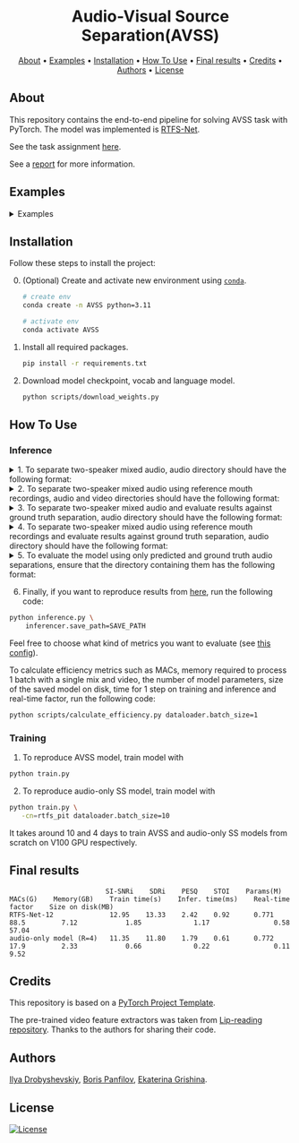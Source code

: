 <h1 align="center">Audio-Visual Source Separation(AVSS)</h1>

<p align="center">
  <a href="#about">About</a> •
    <a href="#example">Examples</a> •
  <a href="#installation">Installation</a> •
  <a href="#how-to-use">How To Use</a> •
   <a href="#final-results">Final results</a> •
  <a href="#credits">Credits</a> •
   <a href="#authors">Authors</a> •
  <a href="#license">License</a>
</p>

## About

This repository contains the end-to-end pipeline for solving AVSS task with PyTorch. The model was implemented
is [RTFS-Net](https://arxiv.org/abs/2309.17189).

See the task assignment [here](https://github.com/markovka17/dla/tree/2024/project_avss).

See a [report](https://github.com/free001style/AVSS/report.pdf) for more information.

## Examples

<details>

<summary>Examples</summary>

Mixed audio |
:-: |
 <video src='https://github.com/user-attachments/assets/1eef968b-f39d-4b5e-9560-bc453068b891' width=180/> |

- AVSS model:

    speaker 1 | speaker 2
    :-: | :-:
    <video src='https://github.com/user-attachments/assets/e78f197e-958f-497b-80a0-a6be51363074' width=180/> | <video src='https://github.com/user-attachments/assets/341adeee-ecb6-4600-b66e-a5c531ebebd7' width=180/>

- Audio-only model:

    speaker 1 | speaker 2
    :-: | :-:
    <video src='https://github.com/user-attachments/assets/afdc7d50-1408-4779-b3e2-a3cc5de54c25' width=180/> | <video src='https://github.com/user-attachments/assets/4d35f835-24a7-4919-a4eb-41b082ac2dea' width=180/>

</details>

## Installation

Follow these steps to install the project:

0. (Optional) Create and activate new environment
   using [`conda`](https://conda.io/projects/conda/en/latest/user-guide/getting-started.html).

   ```bash
   # create env
   conda create -n AVSS python=3.11

   # activate env
   conda activate AVSS
   ```

1. Install all required packages.

   ```bash
   pip install -r requirements.txt
   ```
2. Download model checkpoint, vocab and language model.

   ```bash
   python scripts/download_weights.py
   ```

## How To Use

### Inference

<details>
<summary> 1. To separate two-speaker mixed audio, audio directory should have the following format:</summary>

```
NameOfTheDirectoryWithTestDataset
├── audio
    ├── mix
        ├── FirstSpeakerID1_SecondSpeakerID1.wav # also may be flac or mp3
        ├── FirstSpeakerID2_SecondSpeakerID2.wav
        .
        .
        .
        └── FirstSpeakerIDn_SecondSpeakerIDn.wav
```

Run the following command:

```bash
python inference.py \
    datasets=inference_custom \
    datasets.test.data_dir=TEST_DATASET_PATH \
    inferencer.save_path=SAVE_PATH \
    model=no_video_rtfs \
    inferencer.from_pretrained='data/other/no_video_model.pth'
```

where `SAVE_PATH` is a path to save separation predictions and `TEST_DATASET_PATH` is directory with test data.

</details>

<details>
<summary>2. To separate two-speaker mixed audio using reference mouth recordings, audio and video directories should have the
   following format:</summary>

```
NameOfTheDirectoryWithTestDataset
├── audio
│   ├── mix
│   │   ├── FirstSpeakerID1_SecondSpeakerID1.wav # also may be flac or mp3
│   │   ├── FirstSpeakerID2_SecondSpeakerID2.wav
│   │   .
│   │   .
│   │   .
│   │   └── FirstSpeakerIDn_SecondSpeakerIDn.wav
└── mouths # contains video information for all speakers
    ├── FirstOrSecondSpeakerID1.npz # npz mouth-crop
    ├── FirstOrSecondSpeakerID2.npz
    .
    .
    .
    └── FirstOrSecondSpeakerIDn.npz
```

Run the following command:

```bash
python inference.py \
    datasets=inference_custom \
    datasets.test.data_dir=TEST_DATASET_PATH
    inferencer.save_path=SAVE_PATH
```

where `SAVE_PATH` is a path to save separation predictions and `TEST_DATASET_PATH` is directory with test data.

</details>

<details>
<summary> 3. To separate two-speaker mixed audio and evaluate results against ground truth separation, audio directory should
   have the following format:</summary>

```
NameOfTheDirectoryWithTestDataset
├── audio
    ├── mix
    │   ├── FirstSpeakerID1_SecondSpeakerID1.wav # also may be flac or mp3
    │   ├── FirstSpeakerID2_SecondSpeakerID2.wav
    │   .
    │   .
    │   .
    │   └── FirstSpeakerIDn_SecondSpeakerIDn.wav
    ├── s1 # ground truth for the speaker s1, may not be given
    │   ├── FirstSpeakerID1_SecondSpeakerID1.wav # also may be flac or mp3
    │   ├── FirstSpeakerID2_SecondSpeakerID2.wav
    │   .
    │   .
    │   .
    │   └── FirstSpeakerIDn_SecondSpeakerIDn.wav
    └── s2 # ground truth for the speaker s2, may not be given
        ├── FirstSpeakerID1_SecondSpeakerID1.wav # also may be flac or mp3
        ├── FirstSpeakerID2_SecondSpeakerID2.wav
        .
        .
        .
        └── FirstSpeakerIDn_SecondSpeakerIDn.wav
```

Run the following command:

```bash
python inference.py \
    datasets=inference_custom \
    datasets.test.data_dir=TEST_DATASET_PATH \
    inferencer.save_path=SAVE_PATH \
    model=no_video_rtfs \
    inferencer.from_pretrained='data/other/no_video_model.pth' \
    metrics.inference.0.use_pit=True \
    metrics.inference.1.use_pit=True \
    metrics.inference.2.use_pit=True \
    metrics.inference.3.use_pit=True
```

where `SAVE_PATH` is a path to save separation predictions and `TEST_DATASET_PATH` is directory with test data.
</details>

<details>
<summary>4. To separate two-speaker mixed audio using reference mouth recordings and evaluate results against ground truth
   separation, audio directory should have the following format:</summary>

```
NameOfTheDirectoryWithTestDataset
├── audio
│   ├── mix
│   │   ├── FirstSpeakerID1_SecondSpeakerID1.wav # also may be flac or mp3
│   │   ├── FirstSpeakerID2_SecondSpeakerID2.wav
│   │   .
│   │   .
│   │   .
│   │   └── FirstSpeakerIDn_SecondSpeakerIDn.wav
│   ├── s1 # ground truth for the speaker s1, may not be given
│   │   ├── FirstSpeakerID1_SecondSpeakerID1.wav # also may be flac or mp3
│   │   ├── FirstSpeakerID2_SecondSpeakerID2.wav
│   │   .
│   │   .
│   │   .
│   │   └── FirstSpeakerIDn_SecondSpeakerIDn.wav
│   └── s2 # ground truth for the speaker s2, may not be given
│       ├── FirstSpeakerID1_SecondSpeakerID1.wav # also may be flac or mp3
│       ├── FirstSpeakerID2_SecondSpeakerID2.wav
│       .
│       .
│       .
│       └── FirstSpeakerIDn_SecondSpeakerIDn.wav
└── mouths # contains video information for all speakers
    ├── FirstOrSecondSpeakerID1.npz # npz mouth-crop
    ├── FirstOrSecondSpeakerID2.npz
    .
    .
    .
    └── FirstOrSecondSpeakerIDn.npz
```

Run the following command:

```bash
python inference.py \
    datasets=inference_custom \
    datasets.test.data_dir=TEST_DATASET_PATH
    inferencer.save_path=SAVE_PATH
```

where `SAVE_PATH` is a path to save separation predictions and `TEST_DATASET_PATH` is directory with test data.
</details>

<details>
<summary>5. To evaluate the model using only predicted and ground truth audio separations, ensure that the directory containing
   them has the following format:</summary>

```
PredictDir
├── mix
│   ├── FirstSpeakerID1_SecondSpeakerID1.wav # also may be flac or mp3
│   ├── FirstSpeakerID2_SecondSpeakerID2.wav
│   .
│   .
│   .
│   └── FirstSpeakerIDn_SecondSpeakerIDn.wav
├── s1 # prediction for the speaker s1, may not be given
│   ├── FirstSpeakerID1_SecondSpeakerID1.wav # also may be flac or mp3
│   ├── FirstSpeakerID2_SecondSpeakerID2.wav
│   .
│   .
│   .
│   └── FirstSpeakerIDn_SecondSpeakerIDn.wav
└── s2 # prediction for the speaker s2
    ├── FirstSpeakerID1_SecondSpeakerID1.wav # also may be flac or mp3
    ├── FirstSpeakerID2_SecondSpeakerID2.wav
    .
    .
    .
    └── FirstSpeakerIDn_SecondSpeakerIDn.wav

GroundTruthDir
├── mix
│   ├── FirstSpeakerID1_SecondSpeakerID1.wav # also may be flac or mp3
│   ├── FirstSpeakerID2_SecondSpeakerID2.wav
│   .
│   .
│   .
│   └── FirstSpeakerIDn_SecondSpeakerIDn.wav
├── s1 # ground truth for the speaker s1, may not be given
│   ├── FirstSpeakerID1_SecondSpeakerID1.wav # also may be flac or mp3
│   ├── FirstSpeakerID2_SecondSpeakerID2.wav
│   .
│   .
│   .
│   └── FirstSpeakerIDn_SecondSpeakerIDn.wav
└── s2 # ground truth for the speaker s2, may not be given
    ├── FirstSpeakerID1_SecondSpeakerID1.wav # also may be flac or mp3
    ├── FirstSpeakerID2_SecondSpeakerID2.wav
    .
    .
    .
    └── FirstSpeakerIDn_SecondSpeakerIDn.wav
```

Run the following command:

```bash
python scripts/calculate_metrics.py \
    predict_dir=PREDICT_DIR_PATH \
    gt_dir=GROUND_TRUTH_DIR_PATH
```

</details>

6. Finally, if you want to reproduce results from [here](#final-results), run the following code:

```bash
python inference.py \
    inferencer.save_path=SAVE_PATH
```

Feel free to choose what kind of metrics you want to evaluate (see [this config](src/configs/metrics/inference.yaml)).

To calculate efficiency metrics such as MACs, memory required to process 1 batch with a single mix and video, the number
of model parameters, size of the saved model on disk, time for 1 step on training and inference and real-time factor,
run the following code:

```bash
python scripts/calculate_efficiency.py dataloader.batch_size=1
```

### Training

1. To reproduce AVSS model, train model with

```bash
python train.py
```

2. To reproduce audio-only SS model, train model with

```bash
python train.py \
   -cn=rtfs_pit dataloader.batch_size=10
```

It takes around 10 and 4 days to train AVSS and audio-only SS models from scratch on V100 GPU respectively.

## Final results

```angular2html
                        SI-SNRi    SDRi    PESQ    STOI    Params(M)    MACs(G)    Memory(GB)    Train time(s)    Infer. time(ms)    Real-time factor    Size on disk(MB)
RTFS-Net-12              12.95    13.33    2.42    0.92      0.771       88.5         7.12            1.85             1.17                0.58               57.04
audio-only model (R=4)   11.35    11.80    1.79    0.61      0.772       17.9         2.33            0.66             0.22                0.11                9.52
```

## Credits

This repository is based on a [PyTorch Project Template](https://github.com/Blinorot/pytorch_project_template).

The pre-trained video feature extractors was taken
from [Lip-reading repository](https://github.com/mpc001/Lipreading_using_Temporal_Convolutional_Networks). Thanks to the
authors for sharing their code.

## Authors

[Ilya Drobyshevskiy](https://github.com/free001style), [Boris Panfilov](https://github.com/TmBoris), [Ekaterina Grishina](https://github.com/GrishKate).

## License

[![License](https://img.shields.io/badge/license-MIT-blue.svg)](LICENSE)
